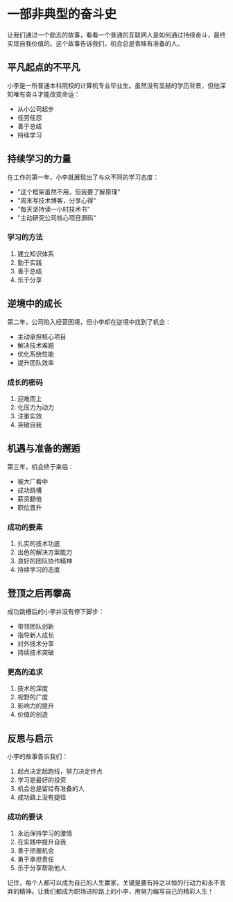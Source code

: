 # 一部非典型的奋斗史

让我们通过一个励志的故事，看看一个普通的互联网人是如何通过持续奋斗，最终实现自我价值的。这个故事告诉我们，机会总是青睐有准备的人。

## 平凡起点的不平凡

小李是一所普通本科院校的计算机专业毕业生。虽然没有显赫的学历背景，但他深知唯有奋斗才能改变命运：

- 从小公司起步
- 任劳任怨
- 善于总结
- 持续学习

## 持续学习的力量

在工作的第一年，小李就展现出了与众不同的学习态度：

- "这个框架虽然不用，但我要了解原理"
- "周末写技术博客，分享心得"
- "每天坚持读一小时技术书"
- "主动研究公司核心项目源码"

### 学习的方法

1. 建立知识体系
2. 勤于实践
3. 善于总结
4. 乐于分享

## 逆境中的成长

第二年，公司陷入经营困境，但小李却在逆境中找到了机会：

- 主动承担核心项目
- 解决技术难题
- 优化系统性能
- 提升团队效率

### 成长的密码

1. 迎难而上
2. 化压力为动力
3. 注重实效
4. 突破自我

## 机遇与准备的邂逅

第三年，机会终于来临：

- 被大厂看中
- 成功跳槽
- 薪资翻倍
- 职位晋升

### 成功的要素

1. 扎实的技术功底
2. 出色的解决方案能力
3. 良好的团队协作精神
4. 持续学习的态度

## 登顶之后再攀高

成功跳槽后的小李并没有停下脚步：

- 带领团队创新
- 指导新人成长
- 对外技术分享
- 持续技术突破

### 更高的追求

1. 技术的深度
2. 视野的广度
3. 影响力的提升
4. 价值的创造

## 反思与启示

小李的故事告诉我们：

1. 起点决定起跑线，努力决定终点
2. 学习是最好的投资
3. 机会总是留给有准备的人
4. 成功路上没有捷径

### 成功的要诀

1. 永远保持学习的激情
2. 在实践中提升自我
3. 善于把握机会
4. 勇于承担责任
5. 乐于分享帮助他人

记住，每个人都可以成为自己的人生赢家，关键是要有持之以恒的行动力和永不言弃的精神。让我们都成为职场进阶路上的小李，用努力编写自己的精彩人生！